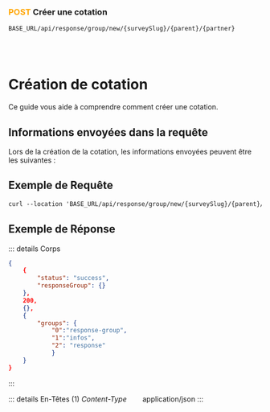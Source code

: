 ### <span style="color:orange">POST</span> Créer une cotation

````
BASE_URL/api/response/group/new/{surveySlug}/{parent}/{partner}
````

<br/> <br/> 

# Création de cotation
Ce guide vous aide à comprendre comment créer une cotation.


## Informations envoyées dans la requête

Lors de la création de la cotation, les informations envoyées peuvent être les suivantes :


## Exemple de Requête

```txt
curl --location 'BASE_URL/api/response/group/new/{surveySlug}/{parent}/{partner}' \'

```


## Exemple de Réponse

::: details Corps  

```json
{
    {
        "status": "success",
        "responseGroup": {}
    },
    200,
    {},
    {
        "groups": {
            "0":"response-group", 
            "1":"infos",
            "2": "response"
            }
    }
}
```
:::


::: details En-Têtes (1)
 *Content-Type*    &nbsp;&nbsp;&nbsp;&nbsp;&nbsp;&nbsp;     application/json
:::
